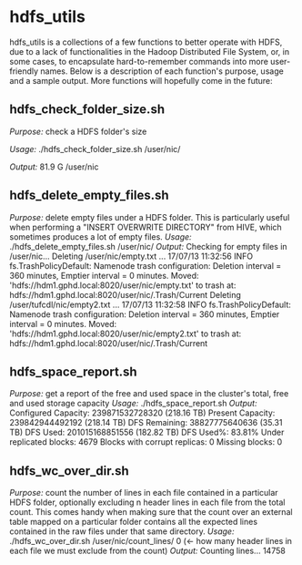# hdfs_utils
hdfs_utils is a collections of a few functions to better operate with HDFS, due to a lack of functionalities in the Hadoop Distributed File System, or, in some cases, to encapsulate hard-to-remember commands into more user-friendly names. Below is a description of each function's purpose, usage and a sample output. More functions will hopefully come in the future: 

## hdfs_check_folder_size.sh

*Purpose:* check a HDFS folder's size

*Usage:* ./hdfs_check_folder_size.sh /user/nic/

*Output:* 81.9 G  /user/nic

## hdfs_delete_empty_files.sh
*Purpose:* delete empty files under a HDFS folder. This is particularly useful when performing a "INSERT OVERWRITE DIRECTORY" from HIVE, which sometimes produces a lot of empty files.
*Usage:* ./hdfs_delete_empty_files.sh /user/nic/
*Output:* Checking for empty files in /user/nic...
Deleting /user/nic/empty.txt ...
17/07/13 11:32:56 INFO fs.TrashPolicyDefault: Namenode trash configuration: Deletion interval = 360 minutes, Emptier interval = 0 minutes.
Moved: 'hdfs://hdm1.gphd.local:8020/user/nic/empty.txt' to trash at: hdfs://hdm1.gphd.local:8020/user/nic/.Trash/Current
Deleting /user/tufcdl/nic/empty2.txt ...
17/07/13 11:32:58 INFO fs.TrashPolicyDefault: Namenode trash configuration: Deletion interval = 360 minutes, Emptier interval = 0 minutes.
Moved: 'hdfs://hdm1.gphd.local:8020/user/nic/empty2.txt' to trash at: hdfs://hdm1.gphd.local:8020/user/nic/.Trash/Current

## hdfs_space_report.sh
*Purpose:* get a report of the free and used space in the cluster's total, free and used storage capacity
*Usage:* ./hdfs_space_report.sh
*Output:* Configured Capacity: 239871532728320 (218.16 TB)
Present Capacity: 239842944492192 (218.14 TB)
DFS Remaining: 38827775640636 (35.31 TB)
DFS Used: 201015168851556 (182.82 TB)
DFS Used%: 83.81%
Under replicated blocks: 4679
Blocks with corrupt replicas: 0
Missing blocks: 0

## hdfs_wc_over_dir.sh
*Purpose:* count the number of lines in each file contained in a particular HDFS folder, optionally excluding n header lines in each file from the total count. This comes handy when making sure that the count over an external table mapped on a particular folder contains all the expected lines contained in the raw files under that same directory. 
*Usage:* ./hdfs_wc_over_dir.sh /user/nic/count_lines/ 0 (<- how many header lines in each file we must exclude from the count)
*Output:* Counting lines... 14758
